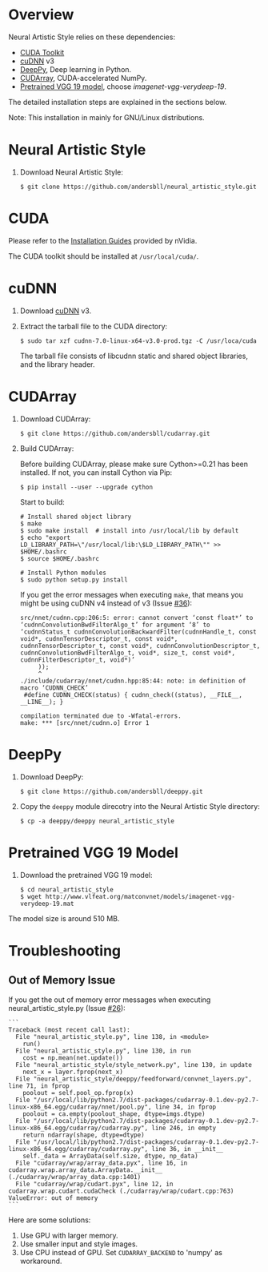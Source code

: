 # Overview

Neural Artistic Style relies on these dependencies:

 * [CUDA Toolkit](https://developer.nvidia.com/cuda-downloads)
 * [cuDNN](https://developer.nvidia.com/cudnn) v3
 * [DeepPy](http://github.com/andersbll/deeppy), Deep learning in Python.
 * [CUDArray](http://github.com/andersbll/cudarray), CUDA-accelerated NumPy.
 * [Pretrained VGG 19 model](http://www.vlfeat.org/matconvnet/pretrained), choose *imagenet-vgg-verydeep-19*.

The detailed installation steps are explained in the sections below.

Note: This installation in mainly for GNU/Linux distributions.

# Neural Artistic Style

1. Download Neural Artistic Style:

    ```
    $ git clone https://github.com/andersbll/neural_artistic_style.git
    ```

# CUDA

Please refer to the [Installation Guides](http://docs.nvidia.com/cuda/index.html#installation-guides) provided by nVidia.

The CUDA toolkit should be installed at `/usr/local/cuda/`.

# cuDNN

1. Download [cuDNN](https://developer.nvidia.com/cudnn) v3.
1. Extract the tarball file to the CUDA directory:

    ```
    $ sudo tar xzf cudnn-7.0-linux-x64-v3.0-prod.tgz -C /usr/loca/cuda
    ```

   The tarball file consists of libcudnn static and shared object libraries, and
   the library header.

# CUDArray

1. Download CUDArray:

    ```
    $ git clone https://github.com/andersbll/cudarray.git
    ```

1. Build CUDArray:

   Before building CUDArray, please make sure Cython>=0.21 has been installed.  If
   not, you can install Cython via Pip:

    ```
    $ pip install --user --upgrade cython
    ```

   Start to build:

    ```
    # Install shared object library
    $ make
    $ sudo make install  # install into /usr/local/lib by default
    $ echo "export LD_LIBRARY_PATH=\"/usr/local/lib:\$LD_LIBRARY_PATH\"" >> $HOME/.bashrc
    $ source $HOME/.bashrc

    # Install Python modules
    $ sudo python setup.py install
    ```

   If you get the error messages when executing `make`, that means you might be
   using cuDNN v4 instead of v3 (Issue [#36](https://github.com/andersbll/cudarray/issues/36)):

    ```
    src/nnet/cudnn.cpp:206:5: error: cannot convert ‘const float*’ to ‘cudnnConvolutionBwdFilterAlgo_t’ for argument ‘8’ to ‘cudnnStatus_t cudnnConvolutionBackwardFilter(cudnnHandle_t, const void*, cudnnTensorDescriptor_t, const void*, cudnnTensorDescriptor_t, const void*, cudnnConvolutionDescriptor_t, cudnnConvolutionBwdFilterAlgo_t, void*, size_t, const void*, cudnnFilterDescriptor_t, void*)’
         ));
         ^
    ./include/cudarray/nnet/cudnn.hpp:85:44: note: in definition of macro ‘CUDNN_CHECK’
     #define CUDNN_CHECK(status) { cudnn_check((status), __FILE__, __LINE__); }
 
    compilation terminated due to -Wfatal-errors.
    make: *** [src/nnet/cudnn.o] Error 1
    ```

# DeepPy

1. Download DeepPy:

    ```
    $ git clone https://github.com/andersbll/deeppy.git
    ```

1. Copy the `deeppy` module direcotry into the Neural Artistic Style directory:

    ```
    $ cp -a deeppy/deeppy neural_artistic_style
    ```

# Pretrained VGG 19 Model

1. Download the pretrained VGG 19 model:

    ```
    $ cd neural_artistic_style
    $ wget http://www.vlfeat.org/matconvnet/models/imagenet-vgg-verydeep-19.mat
    ```

The model size is around 510 MB.

# Troubleshooting

## Out of Memory Issue

If you get the out of memory error messages when executing
neural_artistic_style.py (Issue [#26](https://github.com/andersbll/neural_artistic_style/issues/26)):

    ```
    Traceback (most recent call last):
      File "neural_artistic_style.py", line 138, in <module>
        run()
      File "neural_artistic_style.py", line 130, in run
        cost = np.mean(net.update())
      File "neural_artistic_style/style_network.py", line 130, in update
        next_x = layer.fprop(next_x)
      File "neural_artistic_style/deeppy/feedforward/convnet_layers.py", line 71, in fprop
        poolout = self.pool_op.fprop(x)
      File "/usr/local/lib/python2.7/dist-packages/cudarray-0.1.dev-py2.7-linux-x86_64.egg/cudarray/nnet/pool.py", line 34, in fprop
        poolout = ca.empty(poolout_shape, dtype=imgs.dtype)
      File "/usr/local/lib/python2.7/dist-packages/cudarray-0.1.dev-py2.7-linux-x86_64.egg/cudarray/cudarray.py", line 246, in empty
        return ndarray(shape, dtype=dtype)
      File "/usr/local/lib/python2.7/dist-packages/cudarray-0.1.dev-py2.7-linux-x86_64.egg/cudarray/cudarray.py", line 36, in __init__
        self._data = ArrayData(self.size, dtype, np_data)
      File "cudarray/wrap/array_data.pyx", line 16, in cudarray.wrap.array_data.ArrayData.__init__ (./cudarray/wrap/array_data.cpp:1401)
      File "cudarray/wrap/cudart.pyx", line 12, in cudarray.wrap.cudart.cudaCheck (./cudarray/wrap/cudart.cpp:763)
    ValueError: out of memory
    ```
                                                                                                                                         
Here are some solutions:

 1. Use GPU with larger memory.
 1. Use smaller input and style images.
 1. Use CPU instead of GPU.  Set `CUDARRAY_BACKEND` to 'numpy' as workaround.

